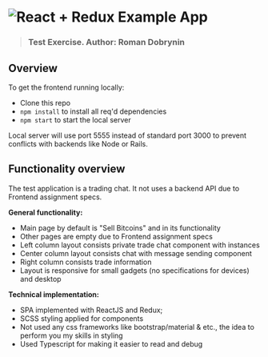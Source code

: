 # ![React + Redux Example App](project-logo.png)

> ### Test Exercise. Author: Roman Dobrynin

## Overview

To get the frontend running locally:

- Clone this repo
- `npm install` to install all req'd dependencies
- `npm start` to start the local server

Local server will use port 5555 instead of standard port 3000 to prevent conflicts with backends like Node or Rails.

## Functionality overview

The test application is a trading chat. It not uses a backend API due to Frontend assignment specs.

**General functionality:**

- Main page by default is "Sell Bitcoins" and in its functionality
- Other pages are empty due to Frontend assignment specs
- Left column layout consists private trade chat component with instances
- Center column layout consists chat with message sending component
- Right column consists trade information
- Layout is responsive for small gadgets (no specifications for devices) and desktop

**Technical implementation:**

- SPA implemented with ReactJS and Redux;
- SCSS styling applied for components
- Not used any css frameworks like bootstrap/material & etc., the idea to perform you my skills in styling
- Used Typescript for making it easier to read and debug
